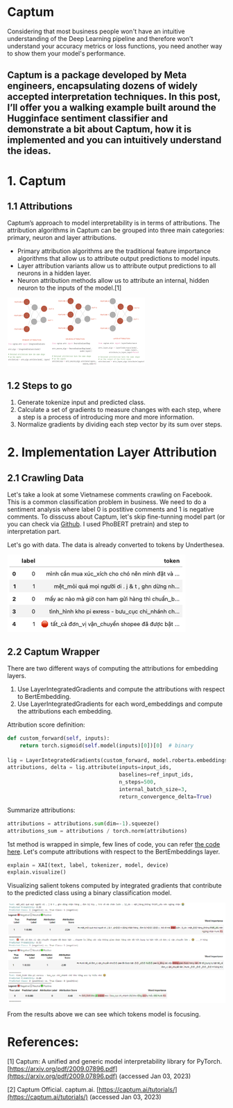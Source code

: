 # Captum
Considering that most business people won't have an intuitive understanding of the Deep Learning 
pipeline and therefore won't understand your accuracy metrics or loss functions, you need 
another way to show them your model's performance.

Captum is a package developed by Meta engineers, encapsulating dozens of widely accepted 
interpretation techniques. In this post, I’ll offer you a walking example built around the Hugginface 
sentiment classifier and demonstrate a bit about Captum, how it is implemented and 
you can intuitively understand the ideas.
---

# 1. Captum
## 1.1 Attributions
Captum’s approach to model interpretability is in terms of attributions. 
The attribution algorithms in Captum can be grouped into three main categories: primary, neuron and layer attributions.

- Primary attribution algorithms are the traditional feature importance algorithms
that allow us to attribute output predictions to model inputs.
- Layer attribution variants allow us to attribute output predictions to all neurons in a hidden layer.
- Neuron attribution methods allow us to attribute an internal, hidden neuron
to the inputs of the model.[1]

![figure 1](media/fig1_captum_attribues.png)

## 1.2 Steps to go
1. Generate tokenize input and predicted class.
2. Calculate a set of gradients to measure changes with each step, where a step is a process of introducing more and more information.
3. Normalize gradients by dividing each step vector by its sum over steps. 

# 2. Implementation Layer Attribution
## 2.1 Crawling Data
Let's take a look at some Vietnamese comments crawling on Facebook. This is a common classification problem in business.
We need to do a sentiment analysis where label 0 is postitive comments and  1 is negative comments.
To disscuss about Captum, let's skip fine-tunning model part (or you can check via [Github](https://github.com/kevinkhang2909/ML-learning-journey/blob/main/nlp/transformers_learning/sentiment_phobert.ipynb).
I used PhoBERT pretrain) and step to interpretation part.

Let's go with data. The data is already converted to tokens by Underthesea.

![figure 2](media/fig2_fb_data.png)

## 2.2 Captum Wrapper
There are two different ways of computing the attributions for embedding layers. 
1. Use LayerIntegratedGradients and compute the attributions with respect to BertEmbedding. 
2. Use LayerIntegratedGradients for each word_embeddings and compute the attributions each embedding.

Attribution score definition:
```python
def custom_forward(self, inputs):
    return torch.sigmoid(self.model(inputs)[0])[0]  # binary

lig = LayerIntegratedGradients(custom_forward, model.roberta.embeddings)
attributions, delta = lig.attribute(inputs=input_ids,
                                    baselines=ref_input_ids,
                                    n_steps=500,
                                    internal_batch_size=3,
                                    return_convergence_delta=True)
```

Summarize attributions:
```python
attributions = attributions.sum(dim=-1).squeeze()
attributions_sum = attributions / torch.norm(attributions)
```

1st method is wrapped in simple, few lines of code, you can refer [the code here](https://github.com/kevinkhang2909/ML-learning-journey/blob/main/nlp/transformers_learning/captum_visual.ipynb).
Let's compute attributions with respect to the BertEmbeddings layer.

```python
explain = XAI(text, label, tokenizer, model, device)
explain.visualize()
```
Visualizing salient tokens computed by integrated gradients that contribute to the predicted class using a binary classification model.

![figure 2](media/fig3_results.png)

From the results above we can see which tokens model is focusing.

# References:
[1] Captum: A unified and generic model interpretability library for PyTorch. [https://arxiv.org/pdf/2009.07896.pdf](https://arxiv.org/pdf/2009.07896.pdf) (accessed Jan 03, 2023)

[2] Captum Official. captum.ai. [https://captum.ai/tutorials/](https://captum.ai/tutorials/) (accessed Jan 03, 2023)
